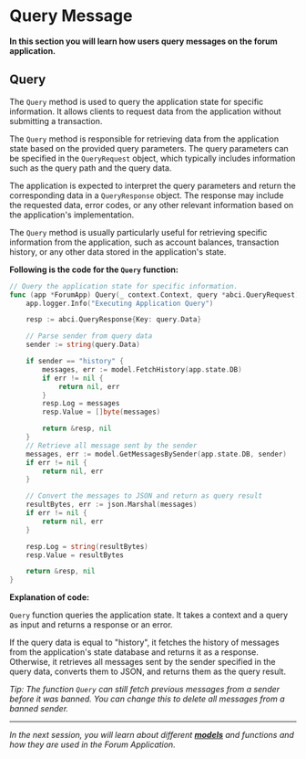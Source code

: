 # Query Message

**In this section you will learn how users query messages on the forum application.**

## Query

The `Query` method is used to query the application state for specific information. It allows clients to request data
from the application without submitting a transaction.

The `Query` method is responsible for retrieving data from the application state based on the provided query parameters.
The query parameters can be specified in the `QueryRequest` object, which typically includes information such as the
query path and the query data.

The application is expected to interpret the query parameters and return the corresponding data in a `QueryResponse` object.
The response may include the requested data, error codes, or any other relevant information based on the application's implementation.

The `Query` method is usually particularly useful for retrieving specific information from the application, such as
account balances, transaction history, or any other data stored in the application's state.

**Following is the code for the `Query` function:**

```go
// Query the application state for specific information.
func (app *ForumApp) Query(_ context.Context, query *abci.QueryRequest) (*abci.QueryResponse, error) {
	app.logger.Info("Executing Application Query")

	resp := abci.QueryResponse{Key: query.Data}

	// Parse sender from query data
	sender := string(query.Data)

	if sender == "history" {
		messages, err := model.FetchHistory(app.state.DB)
		if err != nil {
			return nil, err
		}
		resp.Log = messages
		resp.Value = []byte(messages)

		return &resp, nil
	}
	// Retrieve all message sent by the sender
	messages, err := model.GetMessagesBySender(app.state.DB, sender)
	if err != nil {
		return nil, err
	}

	// Convert the messages to JSON and return as query result
	resultBytes, err := json.Marshal(messages)
	if err != nil {
		return nil, err
	}

	resp.Log = string(resultBytes)
	resp.Value = resultBytes

	return &resp, nil
}
```

**Explanation of code:**

`Query` function queries the application state. It takes a context and a query as input and returns a response or an error.

If the query data is equal to "history", it fetches the history of messages from the application's state database and
returns it as a response. Otherwise, it retrieves all messages sent by the sender specified in the query data,
converts them to JSON, and returns them as the query result.

*Tip: The function `Query` can still fetch previous messages from a sender before it was banned. You can change this to
delete all messages from a banned sender.*

---------------

*In the next session, you will learn about different [**models**](5.model.md) and functions and how they are used in the Forum Application.*
